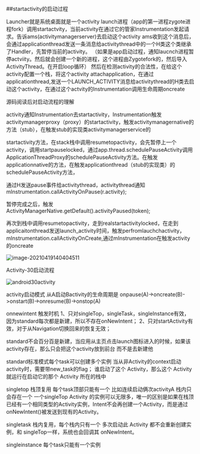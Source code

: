 

##startactivity的启动过程

Launcher就是系统桌面就是一个activity
launch进程（app的第一进程zygote进程fork）调用startactvity，当前activity在通过它的管家Instrumentation发起请求。告诉ams(activitymanagerserver)去启动这个activity
ams收到这个消息后，会通过applicationthread发送一条消息给activitythread中的一个H类这个类继承了Handler，先暂停当前的activity。
（如果是app启动过程，通知laucnch进程暂停actviity。然后就会创建一个新的进程，这个进程由Zygotefork的，然后导入ActivityThread。在开启loop循环）
然后在检测activity的合法性，在给这个activity配置一个栈，将这个activity attachapplication，在通过applicationthread,发送一个LAUNCH_ACTIVITY消息给activitythread的H类去启动这个activity，在通过这个actvity的Instrumentation调用生命周期oncreate



源码阅读后对启动流程的理解

activity通知Instrumentation去startactivity，Instrumentation触发activitymanagerproxy（proxy）的startactivity，触发activitymanagernative的方法（stub），在触发stub的实现类activitymanagerservice的

startactivity方法，在stack栈中调用resumetopactivity，会先暂停上一个activity，调用startpauselocked，通过app.thread.schedulePauseActivity调用ApplicationThreadProxy的schedulePauseActivity方法。在触发applicationnative的方法，在触发applicationthread（stub的实现类）的schedulePauseActivity方法，

通过H发送pause事件给activitythread，activitythread通知mInstrumentation.callActivityOnPause(r.activity);

暂停完成之后，触发ActivityManagerNative.getDefault().activityPaused(token);

再次到栈中调用resumetopactivity，走到realstartactivitylocked，在走到applicaitonthread发送launch_activity时间，触发perfromlauchchactivity，mInstrumentation.callActivityOnCreate,通过mInstrumentation在触发activity的oncreate

![image-20210419140404511](/Users/yanzhe/android/知识整理/image/20160822162305109.png)



Activity-30启动流程

![android30activity](/Users/yanzhe/Desktop/android30activity.png)

activity启动模式
从A启动Bactivity的生命周期是
onpause(A)->oncreate(B)->onstart(B)->onresume(B)->onstop(A)

onnewintent 
触发时机 
1、只对singleTop，singleTask，singleInstance有效，因为standard每次都是新建，所以不存在onNewIntent；
2、只对startActivity有效，对于从Navigation切换回来的恢复无效；


standard不会百分百是新建，当应用从主页点击launch图标进入的时候，如果该activity存在，那么只会把这个activity放到前台 而不是去新建他

standard标准模式每个task可以创建多个实例
当从非Activity的context启动activity时，需要带new_task的flag；
谁启动了这个 Activity，那么这个 Activity 就运行在启动它的那个 Activity 所在的栈中

singletop 栈顶复用 每个task顶部只能有一个  比如连续启动俩次activityA 栈内只会存在一个
一个singleTop Activity 的实例可以无限多，唯一的区别是如果在栈顶已经有一个相同类型的Activity实例，Intent不会再创建一个Activity，而是通过onNewIntent()被发送到现有的Activity。

singletask  栈内复用，每个栈内只有一个
多次启动此 Activity 都不会重新创建实例，和 singleTop一样，系统也会回调其 onNewIntent。

singleinstance 每个task只能有一个实例